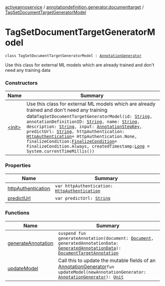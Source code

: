 [activeannoservice](../../index.md) / [annotationdefinition.generator.documenttarget](../index.md) / [TagSetDocumentTargetGeneratorModel](./index.md)

# TagSetDocumentTargetGeneratorModel

`class TagSetDocumentTargetGeneratorModel : `[`AnnotationGenerator`](../../annotationdefinition.generator/-annotation-generator/index.md)

Use this class for external ML models which are already trained and don't need any training data

### Constructors

| Name | Summary |
|---|---|
| [&lt;init&gt;](-init-.md) | Use this class for external ML models which are already trained and don't need any training data`TagSetDocumentTargetGeneratorModel(id: `[`String`](https://kotlinlang.org/api/latest/jvm/stdlib/kotlin/-string/index.html)`, annotationDefinitionID: `[`String`](https://kotlinlang.org/api/latest/jvm/stdlib/kotlin/-string/index.html)`, name: `[`String`](https://kotlinlang.org/api/latest/jvm/stdlib/kotlin/-string/index.html)`, description: `[`String`](https://kotlinlang.org/api/latest/jvm/stdlib/kotlin/-string/index.html)`, input: `[`AnnotationStepKey`](../../project.annotationschema/-annotation-step-key/index.md)`, predictUrl: `[`String`](https://kotlinlang.org/api/latest/jvm/stdlib/kotlin/-string/index.html)`, httpAuthentication: `[`HttpAuthentication`](../../common/-http-authentication/index.md)` = HttpAuthentication.None, finalizeCondition: `[`FinalizeCondition`](../../annotationdefinition.generator/-finalize-condition/index.md)` = FinalizeCondition.Always, createdTimestamp: `[`Long`](https://kotlinlang.org/api/latest/jvm/stdlib/kotlin/-long/index.html)` = System.currentTimeMillis())` |

### Properties

| Name | Summary |
|---|---|
| [httpAuthentication](http-authentication.md) | `var httpAuthentication: `[`HttpAuthentication`](../../common/-http-authentication/index.md) |
| [predictUrl](predict-url.md) | `var predictUrl: `[`String`](https://kotlinlang.org/api/latest/jvm/stdlib/kotlin/-string/index.html) |

### Functions

| Name | Summary |
|---|---|
| [generateAnnotation](generate-annotation.md) | `suspend fun generateAnnotation(document: `[`Document`](../../document/-document/index.md)`, generatedAnnotationData: `[`GeneratedAnnotationData`](../../document.annotation/-generated-annotation-data/index.md)`): `[`DocumentTargetAnnotation`](../../document.annotation/-document-target-annotation/index.md) |
| [updateModel](update-model.md) | Call this to update the mutable fields of an [AnnotationGenerator](../../annotationdefinition.generator/-annotation-generator/index.md)`fun updateModel(newAnnotationGenerator: `[`AnnotationGenerator`](../../annotationdefinition.generator/-annotation-generator/index.md)`): `[`Unit`](https://kotlinlang.org/api/latest/jvm/stdlib/kotlin/-unit/index.html) |

